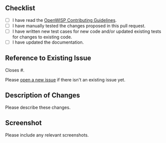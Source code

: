 ## Checklist

- [ ] I have read the [OpenWISP Contributing Guidelines](http://openwisp.io/docs/developer/contributing.html).
- [ ] I have manually tested the changes proposed in this pull request.
- [ ] I have written new test cases for new code and/or updated existing tests for changes to existing code.
- [ ] I have updated the documentation.

## Reference to Existing Issue

Closes #<issue-number>.

Please [open a new issue](https://github.com/openwisp/openwisp-network-topology/issues/new/choose) if there isn't an existing issue yet.

## Description of Changes

Please describe these changes.

## Screenshot

Please include any relevant screenshots.
